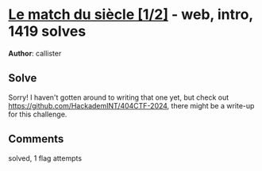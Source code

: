 [Le match du siècle [1/2]](challenge_files/README.md) - web, intro, 1419 solves
===

**Author**: callister    

## Solve

Sorry! I haven't gotten around to writing that one yet, but check out https://github.com/HackademINT/404CTF-2024, there might be a write-up for this challenge.

## Comments

solved, 1 flag attempts